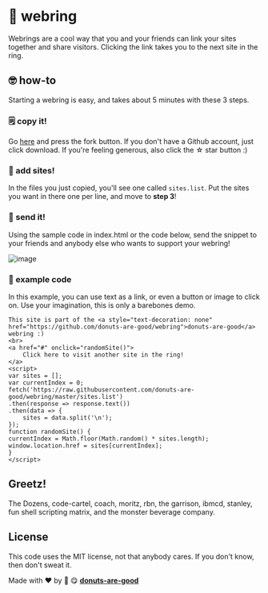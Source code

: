 
# 🔗 webring

Webrings are a cool way that you and your friends can link your sites together and share visitors. Clicking the link takes you to the next site in the ring.


## 🤓 how-to

Starting a webring is easy, and takes about 5 minutes with these 3 steps.

  
### 🗒️ copy it!

Go [here](https://github.com/donuts-are-good/webring) and press the fork button. If you don't have a Github account, just click download. If you're feeling generous, also click the ☆ star button :)  
  
### 🚧 add sites!

In the files you just copied, you'll see one called `sites.list`. Put the sites you want in there one per line, and move to **step 3**!  
  
### 📡 send it!

Using the sample code in index.html or the code below, send the snippet to your friends and anybody else who wants to support your webring!  


![image](https://user-images.githubusercontent.com/96031819/213619576-21ca1cbe-4ffd-412a-8c53-50883c195da4.png)
  

### 🔬 example code

In this example, you can use text as a link, or even a button or image to click on. Use your imagination, this is only a barebones demo.

```
This site is part of the <a style="text-decoration: none" 
href="https://github.com/donuts-are-good/webring">donuts-are-good</a> webring :)
<br>
<a href="#" onclick="randomSite()">
    Click here to visit another site in the ring!
</a>
<script>
var sites = [];
var currentIndex = 0;
fetch('https://raw.githubusercontent.com/donuts-are-good/webring/master/sites.list')
.then(response => response.text())
.then(data => {
    sites = data.split('\n');
});
function randomSite() {
currentIndex = Math.floor(Math.random() * sites.length);
window.location.href = sites[currentIndex];
}
</script>
```


## Greetz!

The Dozens, code-cartel, coach, moritz, rbn, the garrison, ibmcd, stanley, fun shell scripting matrix, and the monster beverage company.
  

## License

This code uses the MIT license, not that anybody cares. If you don't know, then don't sweat it.  
  

Made with ♥ by 🍩 😋 **[donuts-are-good](https://github.com/donuts-are-good)**